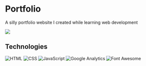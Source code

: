 # Portfolio
A silly portfolio website I created while learning web development

<a href="https://aditeyas.github.io/" aria-label="See Live Preview"><img src="https://img.shields.io/badge/see_live_preview-green?style=for-the-badge"/>
</a>


## Technologies
![HTML](https://img.shields.io/badge/-HTML-E34F26?style=flat-square&logo=html5&logoColor=ffffff)
![CSS](https://img.shields.io/badge/-CSS-1572B6?style=flat-square&logo=css3&logoColor=ffffff)
![JavaScript](https://img.shields.io/badge/-JavaScript-F7DF1E?style=flat-square&logo=javascript&logoColor=000000)
![Google Analytics](https://img.shields.io/badge/-Google_Analytics-E37400?style=flat-square&logo=googleanalytics&logoColor=ffffff)
![Font Awesome](https://img.shields.io/badge/-Font_Awesome-528DD7?style=flat-square&logo=fontawesome&logoColor=ffffff)
